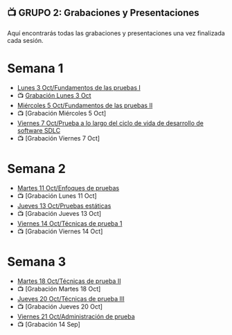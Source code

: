 ## 📺 GRUPO 2: Grabaciones y Presentaciones 
Aquí encontrarás todas las grabaciones y presentaciones una vez finalizada cada sesión.

# Semana 1
- [Lunes 3 Oct/Fundamentos de las pruebas I](https://drive.google.com/file/d/1V1Nn_bMjIYdxHQLRAfshcbgVA9wPUPJu/view?usp=sharing)
- 📺 [Grabación Lunes 3 Oct](https://drive.google.com/file/d/1V1Nn_bMjIYdxHQLRAfshcbgVA9wPUPJu/view?usp=sharing)
- [Miércoles 5 Oct/Fundamentos de las pruebas II](https://drive.google.com/file/d/11dwjqaWtZ_yhN6JODDXErrs0pMSquJxg/view?usp=sharing)
- 📺 [Grabación Miércoles 5 Oct]
- [Viernes 7 Oct/Prueba a lo largo del ciclo de vida de desarrollo de software SDLC](https://drive.google.com/file/d/1uAKLBIGNXy1b64VP1Kbqc6jGL4lbNh4r/view?usp=sharing)
- 📺 [Grabación Viernes 7 Oct]

# Semana 2
- [Martes 11 Oct/Enfoques de pruebas](https://drive.google.com/file/d/14DvY7jWUoyhRiG3d0tlmx9T6P5Eu0OYr/view?usp=sharing)
- 📺 [Grabación Lunes 11 Oct]
- [Jueves 13 Oct/Pruebas estáticas](https://drive.google.com/file/d/1XVHbbJ0KBvrFuLI_baE3NODFx7ViNKyX/view?usp=sharing)
- 📺 [Grabación Jueves 13 Oct]
- [Viernes 14 Oct/Técnicas de prueba 1](https://drive.google.com/file/d/1uSJHyquMdcEQnuw7GyjCqhA5q60rYJpS/view?usp=sharing)
- 📺 [Grabación Viernes 14 Oct]

# Semana 3
- [Martes 18 Oct/Técnicas de prueba II](https://drive.google.com/file/d/1788riVX3mHU80N5oRMfSHXJjO6kOCGYV/view?usp=sharing)
- 📺 [Grabación Martes 18 Oct]
- [Jueves 20 Oct/Técnicas de prueba III](https://drive.google.com/file/d/13gcFZ4sXaPP2A6dLTL1CJol7IAAusCpE/view?usp=sharing)
- 📺 [Grabación Jueves 20 Oct]
- [Viernes 21 Oct/Administración de prueba](https://drive.google.com/drive/u/0/folders/1HPbH0GoOPzpqiSA4T48h9XTC224L8996)
- 📺 [Grabación 14 Sep]
